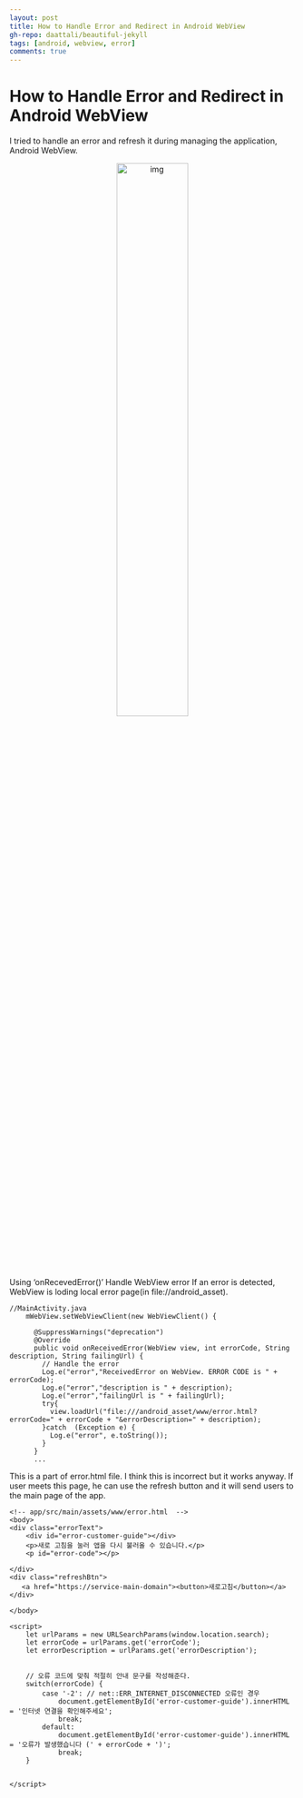 ```yaml
---  
layout: post
title: How to Handle Error and Redirect in Android WebView
gh-repo: daattali/beautiful-jekyll
tags: [android, webview, error]
comments: true
---
```



# How to Handle Error and Redirect in Android WebView

I tried to handle an error and refresh it during managing the application, Android WebView.

<center><img width="50%;" src="https://trello-attachments.s3.amazonaws.com/5db8f4b864493b4c6f0c56bd/5dd388de5c99101842e73c86/d73ec14de8e62a575c7b1d997c022acd/image.png" alt="img"></center>

Using ‘onRecevedError()’ Handle WebView error If an error is detected, WebView is loding local error page(in file://android_asset).

~~~
//MainActivity.java
    mWebView.setWebViewClient(new WebViewClient() {
      
      @SuppressWarnings("deprecation")
      @Override
      public void onReceivedError(WebView view, int errorCode, String description, String failingUrl) {
        // Handle the error
        Log.e("error","ReceivedError on WebView. ERROR CODE is " + errorCode);
        Log.e("error","description is " + description);
        Log.e("error","failingUrl is " + failingUrl);
        try{
          view.loadUrl("file:///android_asset/www/error.html?errorCode=" + errorCode + "&errorDescription=" + description);
        }catch  (Exception e) {
          Log.e("error", e.toString());
        }
      }
      ...
~~~

This is a part of error.html file. I think this is incorrect but it works anyway. If user meets this page, he can use the refresh button and it will send users to the main page of the app.

~~~
<!-- app/src/main/assets/www/error.html  -->
<body>
<div class="errorText">
    <div id="error-customer-guide"></div>
    <p>새로 고침을 눌러 앱을 다시 불러올 수 있습니다.</p>
    <p id="error-code"></p>

</div>
<div class="refreshBtn">
   <a href="https://service-main-domain"><button>새로고침</button></a>
</div>

</body>

<script>
    let urlParams = new URLSearchParams(window.location.search);
    let errorCode = urlParams.get('errorCode');
    let errorDescription = urlParams.get('errorDescription');


    // 오류 코드에 맞춰 적절히 안내 문구를 작성해준다.
    switch(errorCode) {
        case '-2': // net::ERR_INTERNET_DISCONNECTED 오류인 경우
            document.getElementById('error-customer-guide').innerHTML = '인터넷 연결을 확인해주세요';
            break;
        default:
            document.getElementById('error-customer-guide').innerHTML = '오류가 발생했습니다 (' + errorCode + ')';
            break;
    }


</script>
~~~
